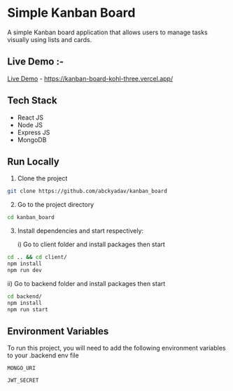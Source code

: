 # Simple Kanban Board

A simple Kanban board application that allows users to manage tasks visually using lists and cards.

## Live Demo :-

[Live Demo](https://kanban-board-kohl-three.vercel.app/) - https://kanban-board-kohl-three.vercel.app/

## Tech Stack

- React JS
- Node JS
- Express JS
- MongoDB

## Run Locally

1. Clone the project

```bash
git clone https://github.com/abckyadav/kanban_board
```

2. Go to the project directory

```bash
cd kanban_board
```

3. Install dependencies and start respectively:

   i) Go to client folder and install packages then start

```bash
cd .. && cd client/
npm install
npm run dev
```

ii) Go to backend folder and install packages then start

```bash
cd backend/
npm install
npm run start
```

## Environment Variables

To run this project, you will need to add the following environment variables to your .backend env file

`MONGO_URI`

`JWT_SECRET`
